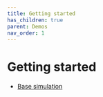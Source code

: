 ```yaml
---
title: Getting started
has_children: true
parent: Demos
nav_order: 1
---
```


# Getting started

+ [Base simulation](base_simulation/base_simulation.html)
